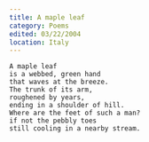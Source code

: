 ```yaml
---
title: A maple leaf
category: Poems
edited: 03/22/2004
location: Italy
---
```


    A maple leaf
    is a webbed, green hand
    that waves at the breeze.
    The trunk of its arm,
    roughened by years,
    ending in a shoulder of hill.
    Where are the feet of such a man?
    if not the pebbly toes
    still cooling in a nearby stream.



